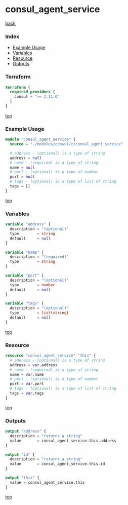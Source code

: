 # consul_agent_service

[back](../consul.md)

### Index

- [Example Usage](#example-usage)
- [Variables](#variables)
- [Resource](#resource)
- [Outputs](#outputs)

### Terraform

```terraform
terraform {
  required_providers {
    consul = ">= 2.11.0"
  }
}
```

[top](#index)

### Example Usage

```terraform
module "consul_agent_service" {
  source = "./modules/consul/r/consul_agent_service"

  # address - (optional) is a type of string
  address = null
  # name - (required) is a type of string
  name = null
  # port - (optional) is a type of number
  port = null
  # tags - (optional) is a type of list of string
  tags = []
}
```

[top](#index)

### Variables

```terraform
variable "address" {
  description = "(optional)"
  type        = string
  default     = null
}

variable "name" {
  description = "(required)"
  type        = string
}

variable "port" {
  description = "(optional)"
  type        = number
  default     = null
}

variable "tags" {
  description = "(optional)"
  type        = list(string)
  default     = null
}
```

[top](#index)

### Resource

```terraform
resource "consul_agent_service" "this" {
  # address - (optional) is a type of string
  address = var.address
  # name - (required) is a type of string
  name = var.name
  # port - (optional) is a type of number
  port = var.port
  # tags - (optional) is a type of list of string
  tags = var.tags
}
```

[top](#index)

### Outputs

```terraform
output "address" {
  description = "returns a string"
  value       = consul_agent_service.this.address
}

output "id" {
  description = "returns a string"
  value       = consul_agent_service.this.id
}

output "this" {
  value = consul_agent_service.this
}
```

[top](#index)